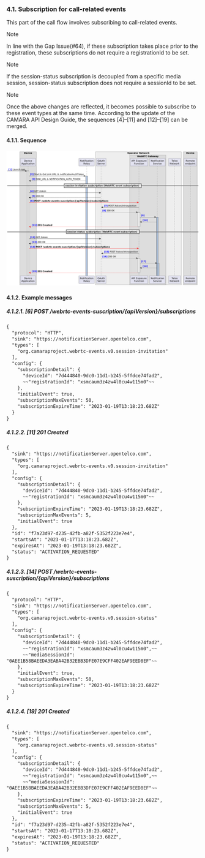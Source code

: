 ### 4.1. Subscription for call-related events

This part of the call flow involves subscribing to call-related events.

> [!NOTE]
> In line with the Gap Issue(#64), if these subscription takes place prior to the registration, these subscriptions do not require a registrationId to be set.

> [!NOTE]
> If the session-status subscription is decoupled from a specific media session, session-status subscription does not require a sessionId to be set.

> [!NOTE]
> Once the above changes are reflected, it becomes possible to subscribe to these event types at the same time. According to the update of the CAMARA API Design Guide, the sequences [4]–[11] and [12]–[19] can be merged.


#### 4.1.1. Sequence

![fig1](./sub_for_call_events.png)

#### 4.1.2. Example messages

##### 4.1.2.1. [6] POST /webrtc-events-suscription/{apiVersion}/subscriptions
```
{ 
  "protocol": "HTTP",
  "sink": "https://notificationServer.opentelco.com",
  "types": [
    "org.camaraproject.webrtc-events.v0.session-invitation"
  ],
  "config": {
    "subscriptionDetail": {
      "deviceId": "7d444840-9dc0-11d1-b245-5ffdce74fad2",
      ~~"registrationId": "xsmcaum3z4zw4l0cu4w115m0"~~
    },
    "initialEvent": true,
    "subscriptionMaxEvents": 50,
    "subscriptionExpireTime": "2023-01-19T13:18:23.682Z"
  }
}
```

##### 4.1.2.2. [11] 201 Created
```
{
  "sink": "https://notificationServer.opentelco.com",
  "types": [
    "org.camaraproject.webrtc-events.v0.session-invitation"
  ],
  "config": {
    "subscriptionDetail": {
      "deviceId": "7d444840-9dc0-11d1-b245-5ffdce74fad2",
      ~~"registrationId": "xsmcaum3z4zw4l0cu4w115m0"~~
    },
    "subscriptionExpireTime": "2023-01-19T13:18:23.682Z",
    "subscriptionMaxEvents": 5,
    "initialEvent": true
  },
  "id": "f7a23d97-d235-42fb-a82f-5352f223e7e4",
  "startsAt": "2023-01-17T13:18:23.682Z",
  "expiresAt": "2023-01-19T13:18:23.682Z",
  "status": "ACTIVATION_REQUESTED"
}
```

##### 4.1.2.3. [14] POST /webrtc-events-suscription/{apiVersion}/subscriptions
```
{ 
  "protocol": "HTTP",
  "sink": "https://notificationServer.opentelco.com",
  "types": [
    "org.camaraproject.webrtc-events.v0.session-status"
  ],
  "config": {
    "subscriptionDetail": {
      "deviceId": "7d444840-9dc0-11d1-b245-5ffdce74fad2",
      ~~"registrationId": "xsmcaum3z4zw4l0cu4w115m0",~~
      ~~"mediaSessionId": "0AEE1B58BAEEDA3EABA42B32EBB3DFE07E9CFF402EAF9EED8EF"~~
    },
    "initialEvent": true,
    "subscriptionMaxEvents": 50,
    "subscriptionExpireTime": "2023-01-19T13:18:23.682Z"
  }
}
```

##### 4.1.2.4. [19] 201 Created
```
{
  "sink": "https://notificationServer.opentelco.com",
  "types": [
    "org.camaraproject.webrtc-events.v0.session-status"
  ],
  "config": {
    "subscriptionDetail": {
      "deviceId": "7d444840-9dc0-11d1-b245-5ffdce74fad2",
      ~~"registrationId": "xsmcaum3z4zw4l0cu4w115m0",~~
      ~~"mediaSessionId": "0AEE1B58BAEEDA3EABA42B32EBB3DFE07E9CFF402EAF9EED8EF"~~
    },
    "subscriptionExpireTime": "2023-01-19T13:18:23.682Z",
    "subscriptionMaxEvents": 5,
    "initialEvent": true
  },
  "id": "f7a23d97-d235-42fb-a82f-5352f223e7e4",
  "startsAt": "2023-01-17T13:18:23.682Z",
  "expiresAt": "2023-01-19T13:18:23.682Z",
  "status": "ACTIVATION_REQUESTED"
}
```
